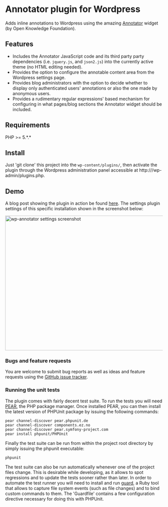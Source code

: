 # Annotator plugin for Wordpress

Adds inline annotations to Wordpress using the amazing 
[Annotator](http://github.com/okfn/annotator) widget (by Open Knowledge Foundation).

## Features

- Includes the Annotator JavaScript code and its third party
  party dependencies (i.e. `jquery.js`, and `json2.js`) into the currently active theme (no HTML editing needed).
- Provides the option to configure the annotable content area from the Wordpress settings page.
- Provides blog administrators with the option to decide whether to display only authenticated users' annotations or also the one made by anonymous users.
- Provides a rudimentary regular expressions' based mechanism for configuring in what pages/blog sections the Annotator widget should be included.

## Requirements

PHP >= 5.\*.\*

## Install

Just 'git clone' this project into the `wp-content/plugins/`, then activate the plugin through the Wordpress administration panel accessible at http://<blogaddress>/wp-admin/plugins.php.

## Demo

A blog post showing the plugin in action be found [here](http://wp-annotator.andreafiore.me/). The settings plugin settings of this specific installation shown in the screenshot below:

<img src="https://github.com/okfn/annotator-wordpress/raw/master/screenshot.png" width="638" height="431" alt="wp-annotator settings screenshot" />


### Bugs and feature requests

You are welcome to submit bug reports as well as ideas and feature
requests using the [GitHub issue tracker]().

### Running the unit tests

The plugin comes with fairly decent test suite. To run the tests you will need [PEAR](http://pear.php.net/), the PHP package manager.
Once installed PEAR, you can then install the latest version of PHPUnit package by issuing the following commands:

    pear channel-discover pear.phpunit.de
    pear channel-discover components.ez.no
    pear channel-discover pear.symfony-project.com
    pear install phpunit/PHPUnit

Finally the test suite can be run from within the project root
directory by simply issuing the phpunit executable:

    phpunit

The test suite can also be run automatically whenever one of the project
files change. This is desirable while developing, as it allows to spot
regressions and to update the tests sooner rather than later. In order
to automate the test runner you will need to install and run
[guard](https://github.com/guard/guard), a Ruby tool that allows to
capture file system events (such as file changes) and to bind custom
commands to them. The 'Guardfile' contains a few configuration directive
necessary for doing this with PHPUnit.
